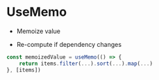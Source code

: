 <!-- .slide: class="center" -->

# UseMemo

* Memoize value

* Re-compute if dependency changes
```javascript
const memoizedValue = useMemo(() => {
    return items.filter(...).sort(...).map(...)
}, [items])
```